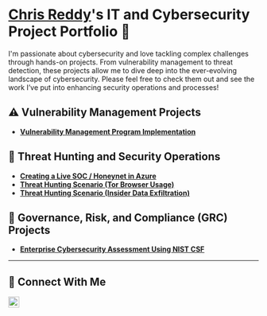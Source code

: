 # <a href="https://www.linkedin.com/in/chrismreddy/">Chris Reddy</a>'s IT and Cybersecurity Project Portfolio 🔐

I'm passionate about cybersecurity and love tackling complex challenges through hands-on projects. From vulnerability management to threat detection, these projects allow me to dive deep into the ever-evolving landscape of cybersecurity. Please feel free to check them out and see the work I’ve put into enhancing security operations and processes!


## ⚠️ Vulnerability Management Projects

- **[Vulnerability Management Program Implementation](https://github.com/chrisreddy1/vulnerability-management-program)**

## 🚨 Threat Hunting and Security Operations

- **[Creating a Live SOC / Honeynet in Azure](https://github.com/chrisreddy1/Azure-SOC)**
- **[Threat Hunting Scenario (Tor Browser Usage)](https://github.com/chrisreddy1/threat-hunting-scenario-tor)**
- **[Threat Hunting Scenario (Insider Data Exfiltration)](https://github.com/chrisreddy1/threat-hunting-scenario-insider-threat)**

## 📝 Governance, Risk, and Compliance (GRC) Projects

- **[Enterprise Cybersecurity Assessment Using NIST CSF](https://github.com/chrisreddy1/NIST-Assessment)**

<hr/>

## 🤳 Connect With Me

[<img align="left" alt="Chris Reddy | LinkedIn" width="22px" src="https://cdn.jsdelivr.net/npm/simple-icons@v3/icons/linkedin.svg" />][linkedin]

[linkedin]: https://linkedin.com/in/chrismreddy

<!--
<img width="35" alt="image" src="https://github.com/user-attachments/assets/2f41c7cd-5ea8-4475-b451-a37161b6c3fb"> 
<img width="35" alt="image" src="https://github.com/user-attachments/assets/77649969-9910-4994-8b96-74a116cfb2a8">
-->
